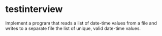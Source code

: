 # testinterview
Implement a program that reads a list of date-time values from a file and writes to a separate file the list of unique, valid date-time values.
